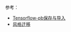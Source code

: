 参考：

- [Tensorflow-pb保存与导入](http://blog.csdn.net/wc781708249/article/details/78043099) 
- [风格迁移](https://github.com/fengzhongyouxia/TensorExpand/tree/master/TensorExpand/%E5%9B%BE%E7%89%87%E9%A1%B9%E7%9B%AE/4%E3%80%81%E5%9B%BE%E5%83%8F%E6%B7%B7%E5%90%88/%E9%A3%8E%E6%A0%BC%E8%BF%81%E7%A7%BB)